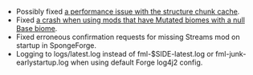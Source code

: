 - Possibly fixed [a performance issue with the structure chunk cache](https://github.com/delvr/Farseek/issues/22).
- Fixed [a crash when using mods that have Mutated biomes with a null Base biome](https://github.com/delvr/Streams/issues/34).
- Fixed erroneous confirmation requests for missing Streams mod on startup in SpongeForge.
- Logging to logs/latest.log instead of fml-$SIDE-latest.log or fml-junk-earlystartup.log when using default Forge log4j2 config.
